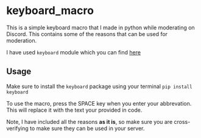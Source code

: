 # keyboard_macro
This is a simple keyboard macro that I made in python while moderating on Discord. 
This contains some of the reasons that can be used for moderation. 

I have used `keyboard` module which you can find [here](https://github.com/boppreh/keyboard)

## Usage
Make sure to install the `keyboard` package using your terminal
```pip install keyboard```

To use the macro, press the SPACE key when you enter your abbrevation. This will replace it with the text your provided in code.

Note, I have included all the reasons **as it is**, so make sure you are cross-verifying to make sure they can be used in your server.

